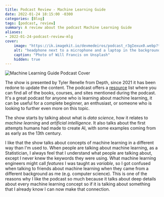```yaml
---
title: Podcast Review - Machine Learning Guide
date: 2022-01-24 18:15:00 -0300
categories: [Blog]
tags: [podcast, review]
summary: A review about the podcast Machine Learning Guide
aliases:
- 2022-01-24-podcast-review-mlg
cover:
    image: "https://ik.imagekit.io/devmedeiros/podcast_r3gIexux0.webp?tr=w-700"
    alt: "headphone next to a microphone and a laptop in the background"
    caption: "Photo of Will Francis on Unsplash"
    hidden: true
---
```


![Machine Learning Guide Podcast Cover](https://ik.imagekit.io/devmedeiros/mlg-capa_4H_gyNxIV.jpg#center)

The show is presented by Tyler Renelle from Depth, since 2021 it has been redone to update the content. The podcast offers a [resource](https://ocdevel.com/mlg/resources) list where you can find all of the books, courses, and sites mentioned during the podcast. It's a great podcast for anyone who is learning about machine learning, it can be useful for a complete beginner, an enthusiast, or someone who is looking to further even more on this topic.

The show starts by talking about what is _data science_, how it relates to _machine learning_ and _artificial intelligence_. It also talks about the first attempts humans had made to create AI, with some examples coming from as early as the 13th century.

I like that the show talks about concepts of machine learning in a different way than I'm used to. When people are talking about machine learning, as a Statistician, I always feel that I understand what people are talking about, except I never knew the keywords they were using. What machine learning engineers might call _features_ I was taught as _variable_, so I got confused when talking to friends about machine learning when they came from a different background as me (e.g. computer science). This is one of the reasons why I like the podcast so much because it talks about deep details about every machine learning concept so if it is talking about something that I already know I can now make that connection.
